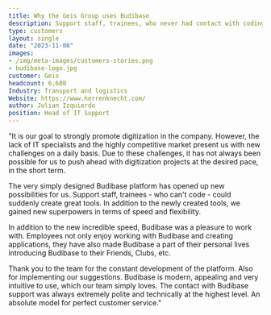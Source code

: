 ```yaml
---
title: Why the Geis Group uses Budibase
description: Support staff, trainees, who never had contact with coding before, could suddenly create great tools with Budibase. 
type: customers
layout: single
date: "2023-11-08"
images:
- /img/meta-images/customers-stories.png
- budibase-logo.jpg
customer: Geis
headcount: 6,600
Industry: Transport and logistics
Website: https://www.herrenknecht.com/
author: Julian Izquierdo
position: Head of IT Support
---
```


"It is our goal to strongly promote digitization in the company. However, the lack of IT specialists and the highly competitive market present us with new challenges on a daily basis. Due to these challenges, it has not always been possible for us to push ahead with digitization projects at the desired pace, in the short term.

The very simply designed Budibase platform has opened up new possibilities for us. Support staff, trainees - who can't code - could suddenly create great tools. In addition to the newly created tools, we gained new superpowers in terms of speed and flexibility.

In addition to the new incredible speed, Budibase was a pleasure to work with. Employees not only enjoy working with Budibase and creating applications, they have also made Budibase a part of their personal lives introducing Budibase to their Friends, Clubs, etc. 

Thank you to the team for the constant development of the platform. Also for implementing our suggestions. Budibase is modern, appealing and very intuitive to use, which our team simply loves. The contact with Budibase support was always extremely polite and technically at the highest level. An absolute model for perfect customer service."

